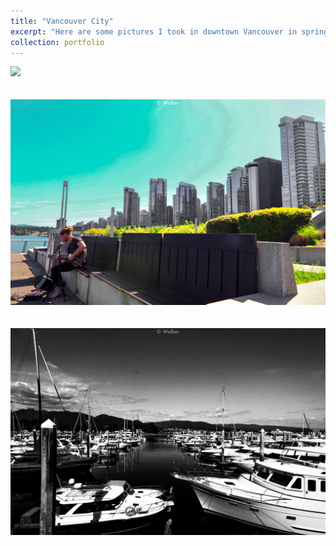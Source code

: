 ```yaml
---
title: "Vancouver City"
excerpt: "Here are some pictures I took in downtown Vancouver in spring 2019.<br/> <img src='/images/vancouver/1.jpg'>"
collection: portfolio
---
```


<img src='/images/vancouver/2.jpg'><br/><br/><br/>
<img src='/images/vancouver/3.jpg'><br/><br/><br/>
<img src='/images/vancouver/4.jpg'>
